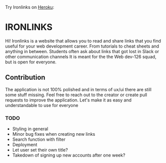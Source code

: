 Try Ironlinks on [Heroku](https://ironlinks.herokuapp.com/):

# IRONLINKS

Hi! Ironlinks is a website that allows you to read and share links that you find useful for your web development career. From tutorials to cheat sheets and anything in between. Students often ask about links that got lost in Slack or other communication channels It is meant for the the Web dev-126 squad, but is open for everyone.

## Contribution

The application is not 100% polished and in terms of ux/ui there are still some stuff missing. Feel free to reach out to the creator or create pull requests to improve the application. Let's make it as easy and understandable to use for everyone

### TODO

- Styling in general
- Minor bug fixes when creating new links
- Search function with filter
- Deployment
- Let user set their own title?
- Takedown of signing up new accounts after one week?
